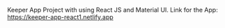 Keeper App Project with using React JS and Material UI. Link for the App: https://keeper-app-react1.netlify.app



